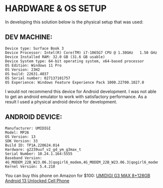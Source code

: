 # HARDWARE & OS SETUP

In developing this solution below is the physical setup that was used:

## DEV MACHINE:

```
Device type: Surface Book 3
Device Processor: Intel(R) Core(TM) i7-1065G7 CPU @ 1.30GHz   1.50 GHz
Device Installed RAM: 32.0 GB (31.6 GB usable)
Device System type: 64-bit operating system, x64-based processor
OS Edition: Windows 11 Pro
OS Version: 23H2
OS build: 22631.4037
OS Serial number: 027137101757
OS Experience: Windows Feature Experience Pack 1000.22700.1027.0
```
I would not recommend this device for Android development.  I was not able to get an android emulator to work with satisfactory performance.  As a result I used a physical android device for development.


## ANDROID DEVICE:

```
Manufacturer: UMIDIGI
Model: MP26
OS Version: 13
SDK Version: 33
Build ID: TP1A.220624.014
Hardware: g2239uuf_v2_gd_ym_g3max_t
Serial Number: 10.24.1.164:5555
Baseband Version: 4G_MODEM_22B_W23.06.3|qogirl6_modem,4G_MODEM_22B_W23.06.3|qogirl6_modem
Kernel Version: 5.4.210
```

You can buy this phone on Amazon for $100:  [UMIDIGI G3 MAX 8+128GB Android 13 Unlocked Cell Phone](https://www.amazon.com/gp/product/B083DPKVRV/ref=ppx_yo_dt_b_search_asin_title?ie=UTF8&th=1)



